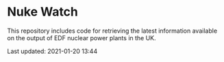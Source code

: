 # Nuke Watch

This repository includes code for retrieving the latest information available on the output of EDF nuclear power plants in the UK.

Last updated: 2021-01-20 13:44